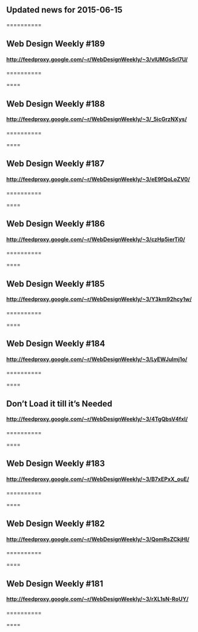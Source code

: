 ## Updated news for 2015-06-15 

==========
## Web Design Weekly #189
#### http://feedproxy.google.com/~r/WebDesignWeekly/~3/vlUMGsSrl7U/

==========

====
## Web Design Weekly #188
#### http://feedproxy.google.com/~r/WebDesignWeekly/~3/_5icGrzNXys/

==========

====
## Web Design Weekly #187
#### http://feedproxy.google.com/~r/WebDesignWeekly/~3/eE9fQoLoZV0/

==========

====
## Web Design Weekly #186
#### http://feedproxy.google.com/~r/WebDesignWeekly/~3/czHp5ierTi0/

==========

====
## Web Design Weekly #185
#### http://feedproxy.google.com/~r/WebDesignWeekly/~3/Y3km92hcy1w/

==========

====
## Web Design Weekly #184
#### http://feedproxy.google.com/~r/WebDesignWeekly/~3/LyEWJulmj1o/

==========

====
## Don’t Load it till it’s Needed
#### http://feedproxy.google.com/~r/WebDesignWeekly/~3/4TgQbsV4fxI/

==========

====
## Web Design Weekly #183
#### http://feedproxy.google.com/~r/WebDesignWeekly/~3/B7xEPxX_ouE/

==========

====
## Web Design Weekly #182
#### http://feedproxy.google.com/~r/WebDesignWeekly/~3/QomRsZCkjHI/

==========

====
## Web Design Weekly #181
#### http://feedproxy.google.com/~r/WebDesignWeekly/~3/rXL1sN-RoUY/

==========

====
